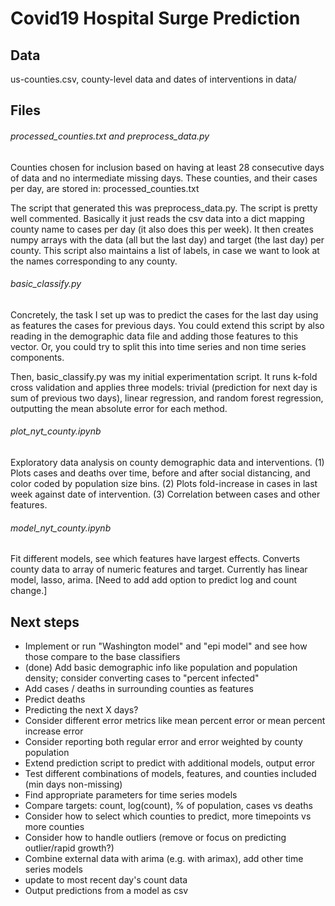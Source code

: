 # Covid19 Hospital Surge Prediction

## Data 
us-counties.csv, county-level data and dates of interventions in data/

## Files
###### processed_counties.txt and preprocess_data.py

Counties chosen for inclusion based on having at least 28 consecutive days of data and no intermediate missing days. These counties, and their cases per day, are stored in: processed_counties.txt

The script that generated this was preprocess_data.py. The script is pretty well commented. Basically it just reads the csv data into a dict mapping county name to cases per day (it also does this per week). It then creates numpy arrays with the data (all but the last day) and target (the last day) per county. This script also maintains a list of labels, in case we want to look at the names corresponding to any county. 

###### basic_classify.py

Concretely, the task I set up was to predict the cases for the last day using as features the cases for previous days. You could extend this script by also reading in the demographic data file and adding those features to this vector. Or, you could try to split this into time series and non time series components.

Then, basic_classify.py was my initial experimentation script. It runs k-fold cross validation and applies three models: trivial (prediction for next day is sum of previous two days), linear regression, and random forest regression, outputting the mean absolute error for each method. 


###### plot_nyt_county.ipynb

Exploratory data analysis on county demographic data and interventions. (1) Plots cases and deaths over time, before and after social distancing, and color coded by population size bins. (2) Plots fold-increase in cases in last week against date of intervention. (3) Correlation between cases and other features.

###### model_nyt_county.ipynb

Fit different models, see which features have largest effects. Converts county data to array of numeric features and target. Currently has linear model, lasso, arima. [Need to add add option to predict log and count change.]



## Next steps
- Implement or run "Washington model" and "epi model" and see how those compare to the base classifiers
- (done) Add basic demographic info like population and population density; consider converting cases to "percent infected"
- Add cases / deaths in surrounding counties as features
- Predict deaths
- Predicting the next X days?
- Consider different error metrics like mean percent error or mean percent increase error
- Consider reporting both regular error and error weighted by county population
- Extend prediction script to predict with additional models, output error
- Test different combinations of models, features, and counties included (min days non-missing)
- Find appropriate parameters for time series models
- Compare targets: count, log(count), % of population, cases vs deaths
- Consider how to select which counties to predict, more timepoints vs more counties
- Consider how to handle outliers (remove or focus on predicting outlier/rapid growth?)
- Combine external data with arima (e.g. with arimax), add other time series models
- update to most recent day's count data
- Output predictions from a model as csv